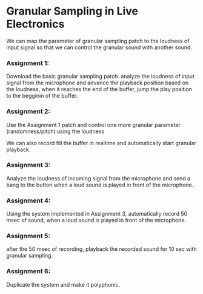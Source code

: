 # Granular Sampling in Live Electronics

We can map the parameter of granular sampling patch to the loudness of input signal so that we can control the granular sound with another sound.

### Assignment 1:
Download the basic granular sampling patch.
analyze the loudness of input signal from the microphone and advance the playback position based on the loudness, when it reaches the end of the buffer, jump the play position to the begginin of the buffer.


### Assignment 2:
Use the Assignment 1 patch and control one more granular parameter (randomness/pitch) using the loudness


We can also record fill the buffer in realtime and automatically start granular playback.

### Assignment 3:
Analyze the loudness of incoming signal from the microphone and send a bang to the button when a loud sound is played in front of the microphone.

### Assignment 4:
Using the system implemented in Assignment 3, automatically record 50 msec of sound, when a loud sound is played in front of the microphone.

### Assignment 5:
after the 50 msec of recording, playback the recorded sound for 10 sec with granular sampling.

### Assignment 6:
Duplicate the system and make it polyphonic.

